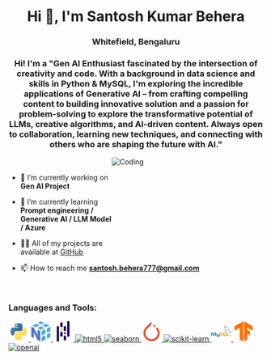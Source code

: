 
<h1 align="center">Hi 👋, I'm Santosh Kumar Behera</h1>
<h3 align="center">Whitefield, Bengaluru</h3>
<h3 align="center">
  Hi! I'm a "Gen AI Enthusiast fascinated by the intersection of creativity and code.  With a background in data science and skills in Python & MySQL, I'm exploring the incredible applications of Generative AI – from crafting compelling content to building innovative solution and a passion for problem-solving to explore the transformative potential of LLMs, creative algorithms, and AI-driven content.  Always open to collaboration, learning new techniques, and connecting with others who are shaping the future with AI."
</h3>

<img align="right" alt="Coding" height="200" width="300" src="http://www.web24zone.com/wp-content/uploads/2022/10/46207-programmer-1.gif">

<br>

- 🔭 I’m currently working on **Gen AI  Project**

- 🌱 I’m currently learning **Prompt engineering / Generative AI  / LLM Model / Azure**

- 👨‍💻 All of my projects are available at [GitHub](https://github.com/AI-santosh-88?tab=repositories)

- 📫 How to reach me **santosh.behera777@gmail.com**

<br>

<h3 align="left">Languages and Tools:</h3>
<p align="left">
  <a href="https://www.python.org" target="_blank" rel="noreferrer">
    <img src="https://raw.githubusercontent.com/devicons/devicon/master/icons/python/python-original.svg" alt="python" width="40" height="40"/>
  </a>
  <a href="https://numpy.org/" target="_blank" rel="noreferrer">
    <img src="https://raw.githubusercontent.com/devicons/devicon/master/icons/numpy/numpy-original.svg" alt="numpy" width="40" height="40"/>
  </a>
  <a href="https://pandas.pydata.org/" target="_blank" rel="noreferrer">
    <img src="https://raw.githubusercontent.com/devicons/devicon/master/icons/pandas/pandas-original.svg" alt="pandas" width="40" height="40"/>
  </a>
  <a href="https://matplotlib.org/" target="_blank" rel="noreferrer">
    <img src="https://matplotlib.org/stable/_images/sphx_glr_logos2_003.png" alt="html5" width="90" height="40"/>
  </a>
  <a href="https://seaborn.pydata.org/" target="_blank" rel="noreferrer">
    <img src="https://seaborn.pydata.org/_images/logo-wide-lightbg.svg" alt="seaborn" width="40" height="40"/>
  </a>
  <a href="https://pytorch.org/" target="_blank" rel="noreferrer">
    <img src="https://raw.githubusercontent.com/devicons/devicon/master/icons/pytorch/pytorch-original.svg" alt="pytorch" width="40" height="40"/>
  </a>
  <a href="https://scikit-learn.org/" target="_blank" rel="noreferrer">
    <img src="https://upload.wikimedia.org/wikipedia/commons/0/05/Scikit_learn_logo_small.svg" alt="scikit-learn" width="40" height="40"/>
  </a>
  <a href="https://www.mysql.com/" target="_blank" rel="noreferrer">
    <img src="https://raw.githubusercontent.com/devicons/devicon/master/icons/mysql/mysql-original-wordmark.svg" alt="mysql" width="40" height="40"/>
  </a>
  <a href="https://www.tensorflow.org/" target="_blank" rel="noreferrer">
    <img src="https://raw.githubusercontent.com/devicons/devicon/master/icons/tensorflow/tensorflow-original.svg" alt="tensorflow" width="40" height="40"/>
  </a>
  <a href="https://https://https://openai.com///" target="_blank" rel="noreferrer">
    <img src="https://cdn.sologo.ai/2025/0102/20250102113948245.png" alt="openai" width="40" height="40"/>
  </a>
</p>
